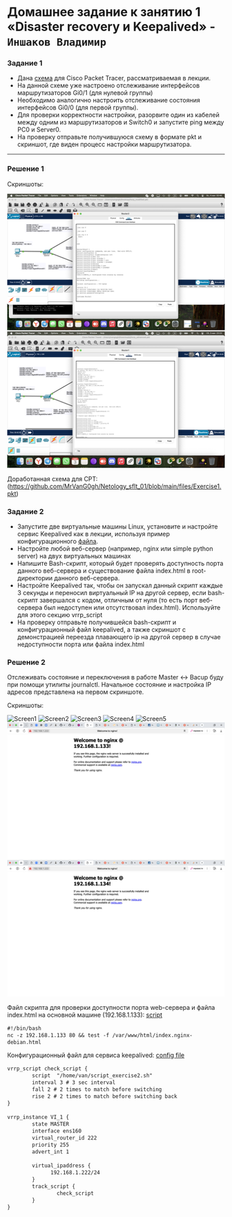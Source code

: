 # Домашнее задание к занятию 1 «Disaster recovery и Keepalived» - `Иншаков Владимир`

### Задание 1
- Дана [схема](1/hsrp_advanced.pkt) для Cisco Packet Tracer, рассматриваемая в лекции.
- На данной схеме уже настроено отслеживание интерфейсов маршрутизаторов Gi0/1 (для нулевой группы)
- Необходимо аналогично настроить отслеживание состояния интерфейсов Gi0/0 (для первой группы).
- Для проверки корректности настройки, разорвите один из кабелей между одним из маршрутизаторов и Switch0 и запустите ping между PC0 и Server0.
- На проверку отправьте получившуюся схему в формате pkt и скриншот, где виден процесс настройки маршрутизатора.

------

### Решение 1

Скриншоты:

![Screen1](https://github.com/MrVanG0gh/Netology_sflt_01/blob/main/screenshots/Screen1_1.png)
![Screen2](https://github.com/MrVanG0gh/Netology_sflt_01/blob/main/screenshots/Screen1_2.png)

Доработанная схема для CPT:
(https://github.com/MrVanG0gh/Netology_sflt_01/blob/main/files/Exercise1.pkt)



### Задание 2
- Запустите две виртуальные машины Linux, установите и настройте сервис Keepalived как в лекции, используя пример конфигурационного [файла](1/keepalived-simple.conf).
- Настройте любой веб-сервер (например, nginx или simple python server) на двух виртуальных машинах
- Напишите Bash-скрипт, который будет проверять доступность порта данного веб-сервера и существование файла index.html в root-директории данного веб-сервера.
- Настройте Keepalived так, чтобы он запускал данный скрипт каждые 3 секунды и переносил виртуальный IP на другой сервер, если bash-скрипт завершался с кодом, отличным от нуля (то есть порт веб-сервера был недоступен или отсутствовал index.html). Используйте для этого секцию vrrp_script
- На проверку отправьте получившейся bash-скрипт и конфигурационный файл keepalived, а также скриншот с демонстрацией переезда плавающего ip на другой сервер в случае недоступности порта или файла index.html

### Решение 2

Отслеживать состояние и переключения в работе Master <-> Bacup буду при помощи утилиты journalctl.
Начальное состояние и настройка IP адресов представлена на первом скриншоте.

Скриншоты:

![Screen1](https://github.com/MrVanG0gh/Netology_sflt_01/blob/main/screenshots/Screen2_1.png)
![Screen2](https://github.com/MrVanG0gh/Netology_sflt_01/blob/main/screenshots/Screen2_2.png)
![Screen3](https://github.com/MrVanG0gh/Netology_sflt_01/blob/main/screenshots/Screen2_3.png)
![Screen4](https://github.com/MrVanG0gh/Netology_sflt_01/blob/main/screenshots/Screen2_4.png)
![Screen5](https://github.com/MrVanG0gh/Netology_sflt_01/blob/main/screenshots/Screen2_5.png)
![Screen6](https://github.com/MrVanG0gh/Netology_sflt_01/blob/main/screenshots/Screen2_6.png)
![Screen7](https://github.com/MrVanG0gh/Netology_sflt_01/blob/main/screenshots/Screen2_7.png)


Файл скрипта для проверки доступности порта web-сервера и файла index.html на основной машине (192.168.1.133):
[script](https://github.com/MrVanG0gh/Netology_sflt_01/blob/main/files/script_exercise2.sh)

```
#!/bin/bash
nc -z 192.168.1.133 80 && test -f /var/www/html/index.nginx-debian.html
```

Конфигурационный файл для сервиса keepalived:
[config file](https://github.com/MrVanG0gh/Netology_sflt_01/blob/main/files/keepalived.conf)


```
vrrp_script check_script {
        script  "/home/van/script_exercise2.sh"
        interval 3 # 3 sec interval
        fall 2 # 2 times to match before switching
        rise 2 # 2 times to match before switching back
}

vrrp_instance VI_1 {
        state MASTER
        interface ens160
        virtual_router_id 222
        priority 255
        advert_int 1

        virtual_ipaddress {
              192.168.1.222/24
        }
        track_script {
                check_script
        }
}

```
